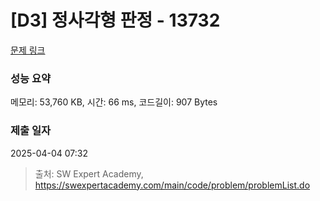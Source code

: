 # [D3] 정사각형 판정 - 13732 

[문제 링크](https://swexpertacademy.com/main/code/problem/problemDetail.do?contestProbId=AX8BAN1qTwoDFARO) 

### 성능 요약

메모리: 53,760 KB, 시간: 66 ms, 코드길이: 907 Bytes

### 제출 일자

2025-04-04 07:32



> 출처: SW Expert Academy, https://swexpertacademy.com/main/code/problem/problemList.do